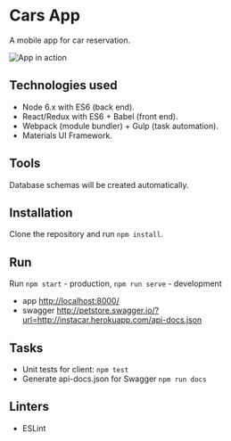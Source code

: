 # Cars App

A mobile app for car reservation.

![App in action](preview.jpg)

## Technologies used

* Node 6.x with ES6 (back end).
* React/Redux with ES6 + Babel (front end).
* Webpack (module bundler) + Gulp (task automation).
* Materials UI Framework.

## Tools

Database schemas will be created automatically.

## Installation

Clone the repository and run `npm install`.

## Run

Run `npm start` - production, `npm run serve` - development

* app <http://localhost:8000/>
* swagger <http://petstore.swagger.io/?url=http://instacar.herokuapp.com/api-docs.json>

## Tasks
* Unit tests for client: `npm test`
* Generate api-docs.json for Swagger `npm run docs`

## Linters

* ESLint
